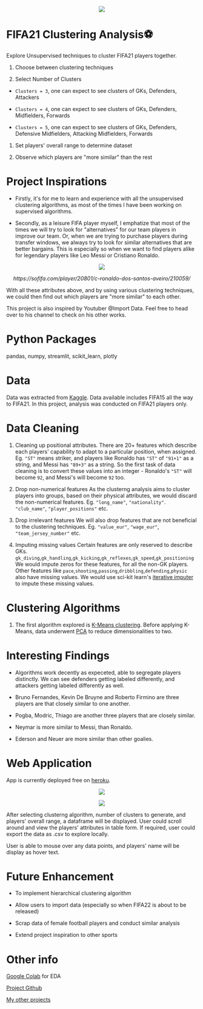 <p align="center">
    <img src="./cover_pic.jpeg">
</p>

# FIFA21 Clustering Analysis⚽
Explore Unsupervised techniques to cluster FIFA21 players together.

1. Choose between clustering techniques

2. Select Number of Clusters

- `Clusters = 3`, one can expect to see clusters of GKs, Defenders, Attackers 

- `Clusters = 4`, one can expect to see clusters of GKs, Defenders, Midfielders, Forwards

- `Clusters = 5`, one can expect to see clusters of GKs, Defenders, Defensive Midfielders, Attacking Midfielders, Forwards

1. Set players' overall range to determine dataset

2. Observe which players are "more similar" than the rest

# Project Inspirations
- Firstly, it's for me to learn and experience with all the unsupervised clustering algorithms, as most of the times I have been working on supervised algorithms. 

- Secondly, as a leisure FIFA player myself, I emphatize that most of the times we will try to look for "alternatives" for our team players in improve our team. Or, when we are trying to purchase players during transfer windows, we always try to look for similar alternatives that are better bargains. This is especially so when we want to find players alike for legendary players like Leo Messi or Cristiano Ronaldo. 

<p align="center">
    <img src="./ronaldo.png">
</p>

<p align="center">
    <i> https://sofifa.com/player/20801/c-ronaldo-dos-santos-aveiro/210059/
    </i>
</p>

With all these attributes above, and by using various clustering techniques, we could then find out which players are "more similar" to each other. 

This project is also inspired by Youtuber @Import Data. Feel free to head over to his channel to check on his other works. 

# Python Packages
pandas, numpy, streamlit, scikit_learn, plotly

# Data
Data was extracted from [Kaggle](https://www.kaggle.com/stefanoleone992/fifa-21-complete-player-dataset). Data available includes FIFA15 all the way to FIFA21. In this project, analysis was conducted on FIFA21 players only.

# Data Cleaning
1. Cleaning up positional attributes. 
There are 20+ features which describe each players' capability to adapt to a particular position, when assigned. Eg. `"ST"` means striker, and players like Ronaldo has `"ST"` of `"91+1"` as a string, and Messi has `"89+3"` as a string. So the first task of data cleaning is to convert these values into an integer - Ronaldo's `"ST"` will become `92`, and Messi's will become `92` too. 

2. Drop non-numerical features
As the clusterng analysis aims to cluster players into groups, based on their physical attributes, we would discard the non-numerical features. Eg. `"long_name"`, `"nationality"`. `"club_name"`, `"player_positions"` etc. 

3. Drop irrelevant features
We will also drop features that are not beneficial to the clustering techniques. Eg. `"value_eur"`, `"wage_eur"`, `"team_jersey_number"` etc. 

4. Imputing missing values
Certain features are only reserved to describe GKs. `gk_diving`,`gk_handling`,`gk_kicking`,`gk_reflexes`,`gk_speed`,`gk_positioning`
We would impute zeros for these features, for all the non-GK players. 
Other features like `pace`,`shooting`,`passing`,`dribbling`,`defending`,`physic` also have missing values. We would use sci-kit learn's [iterative imputer](https://scikit-learn.org/stable/modules/generated/sklearn.impute.IterativeImputer.html) to impute these missing values. 


# Clustering Algorithms
1. The first algorithm explored is [K-Means clustering](https://scikit-learn.org/stable/modules/generated/sklearn.cluster.KMeans.html). Before applying K-Means, data underwent [PCA](https://scikit-learn.org/stable/modules/generated/sklearn.decomposition.PCA.html?highlight=pca#sklearn.decomposition.PCA) to reduce dimensionalities to two. 


# Interesting Findings
- Algorithms work decently as expeceted, able to segregate players distinctly. We can see defenders getting labeled differently, and attackers getting labeled differently as well. 

- Bruno Fernandes, Kevin De Bruyne and Roberto Firmino are three players are that closely similar to one another.

- Pogba, Modric, Thiago are another three players that are closely similar. 

- Neymar is more similar to Messi, than Ronaldo.

- Ederson and Neuer are more similar than other goalies. 

# Web Application
App is currently deployed free on [heroku](https://chek-fifa21-app.herokuapp.com/). 

<p align="center">
    <img src="./app_pic.png">
</p>

<p align="center">
    <img src="./fifa_cluster.png">
</p>

After selecting clusterng algorithm, number of clusters to generate, and players' overall range, a dataframe will be displayed. User could scroll around and view the players' attributes in table form. If required, user could export the data as .csv to explore locally. 

User is able to mouse over any data points, and players' name will be display as hover text. 

# Future Enhancement
- To implement hierarchical clustering algorithm

- Allow users to import data (especially so when FIFA22 is about to be released)

- Scrap data of female football players and conduct similar analysis

- Extend project inspiration to other sports

# Other info
[Google Colab](https://colab.research.google.com/drive/1gtVNCDrjNk1yQCwCL21zIPHLkp7LdWvV?usp=sharing) for EDA

[Project Github](https://github.com/chekwei4/FIFA21_App)

[My other projects](https://chekwei4.github.io/Chek_Wei_Portfolio/)
